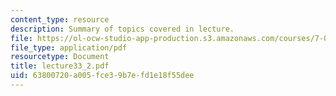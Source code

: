 ```yaml
---
content_type: resource
description: Summary of topics covered in lecture.
file: https://ol-ocw-studio-app-production.s3.amazonaws.com/courses/7-03-genetics-fall-2004/63800720a005fce39b7efd1e18f55dee_lecture33_2.pdf
file_type: application/pdf
resourcetype: Document
title: lecture33_2.pdf
uid: 63800720-a005-fce3-9b7e-fd1e18f55dee
---
```

